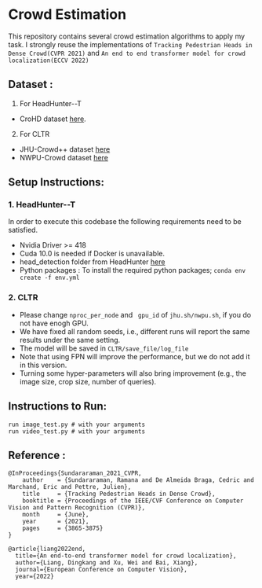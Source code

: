 # Crowd Estimation
This repository contains several crowd estimation algorithms to apply my task.
I strongly reuse the implementations of `Tracking Pedestrian Heads in Dense Crowd(CVPR 2021)` and 
`An end to end transformer model for crowd localization(ECCV 2022)`

## Dataset :

1. For HeadHunter--T
- CroHD dataset  [here](https://motchallenge.net/data/Head_Tracking_21/). 
2. For CLTR
- JHU-Crowd++ dataset [here](http://www.crowd-counting.com/)
- NWPU-Crowd dataset [here](https://gjy3035.github.io/NWPU-Crowd-Sample-Code/)


## Setup Instructions:

### 1. HeadHunter--T

In order to execute this codebase the following requirements need to be satisfied. 

- Nvidia Driver >= 418
- Cuda 10.0 is needed if Docker is unavailable.
- head_detection folder from HeadHunter [here](https://github.com/Sentient07/HeadHunter) 
- Python packages : To install the required python packages;
	```conda env create -f env.yml```

### 2. CLTR
* Please change ```nproc_per_node``` and ``` gpu_id``` of ```jhu.sh/nwpu.sh```, if you do not have enogh GPU.
* We have fixed all random seeds, i.e., different runs will report the same results under the same setting.
* The model will be saved in ```CLTR/save_file/log_file```
* Note that using FPN will improve the performance, but we do not add it in this version.
* Turning some hyper-parameters will also bring improvement (e.g., the image size, crop size, number of queries).


## Instructions to Run: 
```
run image_test.py # with your arguments
run video_test.py # with your arguments
```



## Reference :

```
@InProceedings{Sundararaman_2021_CVPR,
    author    = {Sundararaman, Ramana and De Almeida Braga, Cedric and Marchand, Eric and Pettre, Julien},
    title     = {Tracking Pedestrian Heads in Dense Crowd},
    booktitle = {Proceedings of the IEEE/CVF Conference on Computer Vision and Pattern Recognition (CVPR)},
    month     = {June},
    year      = {2021},
    pages     = {3865-3875}
}
```
```
@article{liang2022end,
  title={An end-to-end transformer model for crowd localization},
  author={Liang, Dingkang and Xu, Wei and Bai, Xiang},
  journal={European Conference on Computer Vision},
  year={2022}

```

